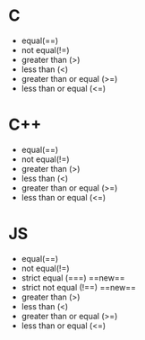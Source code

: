 # C
- equal(\==)
- not equal(!=)
- greater than (>)
- less than (<)
- greater than or equal (>=)
- less than or equal (<=)
# C++
- equal(\==)
- not equal(!=)
- greater than (>)
- less than (<)
- greater than or equal (>=)
- less than or equal (<=)
# JS
- equal(\==)
- not equal(!=)
- strict equal (\=\==) ==new==
- strict not equal (!\==) ==new==
- greater than (>)
- less than (<)
- greater than or equal (>=)
- less than or equal (<=)
